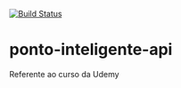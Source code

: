 [![Build Status](https://travis-ci.org/murilotuvani/ponto-inteligente-api.svg?branch=master)](https://travis-ci.org/murilotuvani/ponto-inteligente-api)

# ponto-inteligente-api
Referente ao curso da Udemy
